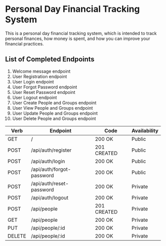 # Personal Day Financial Tracking System

This is a personal day financial tracking system, which is intended to track personal finances, how money is spent, and how you can improve your financial practices.

## List of Completed Endpoints

1. Welcome message endpoint
2. User Registration endpoint
3. User Login endpoint
4. User Forgot Password endpoint
5. User Reset Password endpoint
6. User Logout endpoint
7. User Create People and Groups endpoint
8. User View People and Groups endpoint
9. User Update People and Groups endpoint
10. User Delete People and Groups endpoint

| Verb   | Endpoint                  | Code        | Availability |
| ------ | ------------------------- | ----------- | ------------ |
| GET    | /                         | 200 OK      | Public       |
| POST   | /api/auth/register        | 201 CREATED | Public       |
| POST   | /api/auth/login           | 200 OK      | Public       |
| POST   | /api/auth/forgot-password | 200 OK      | Public       |
| POST   | /api/auth/reset-password  | 200 OK      | Private      |
| POST   | /api/auth/logout          | 200 OK      | Private      |
| POST   | /api/people               | 201 CREATED | Private      |
| GET    | /api/people               | 200 OK      | Private      |
| PUT    | /api/people/:id           | 200 OK      | Private      |
| DELETE | /api/people/:id           | 200 OK      | Private      |
